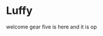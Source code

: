 # Luffy
welcome
gear five is here and it is op 
 
 
 
  
    
              
           
                 
                      
              
                  
    
   
 
